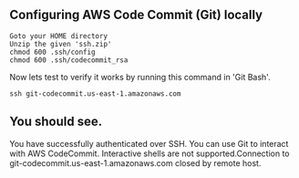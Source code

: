 Configuring AWS Code Commit (Git) locally
---

```
Goto your HOME directory
Unzip the given 'ssh.zip'
chmod 600 .ssh/config
chmod 600 .ssh/codecommit_rsa
```

Now lets test to verify it works by running this command in 'Git Bash'.

```
ssh git-codecommit.us-east-1.amazonaws.com
```

You should see.
---
You have successfully authenticated over SSH. You can use Git to interact with AWS CodeCommit. Interactive shells are not supported.Connection to git-codecommit.us-east-1.amazonaws.com closed by remote host.
